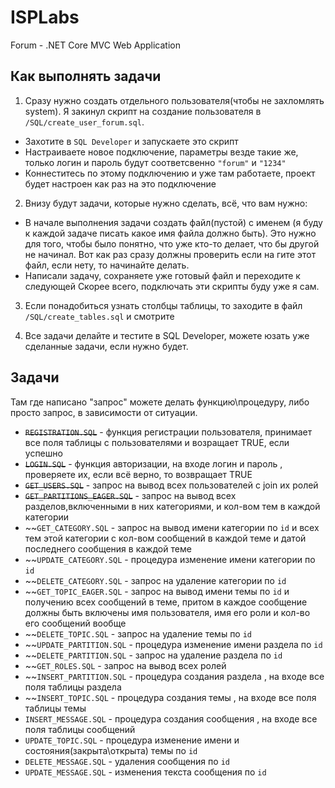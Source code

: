 # ISPLabs
Forum - .NET Core MVC Web Application

## Как выполнять задачи

1. Сразу нужно создать отдельного пользователя(чтобы не захломлять system). Я закинул скрипт на создание пользователя в `/SQL/create_user_forum.sql`.
  * Захотите в `SQL Developer` и запускаете это скрипт
  * Настраиваете новое подключение, параметры везде такие же, только логин и пароль будут соответсвенно `"forum"` и `"1234"`
  * Коннеститесь по этому подключению и уже там работаете, проект будет настроен как раз на это подключение
 
2. Внизу будут задачи, которые нужно сделать, всё, что вам нужно:
  * В начале выполнения задачи создать файл(пустой) с именем (я буду к каждой задаче писать какое имя файла должно быть). Это нужно для того, чтобы было понятно, что уже кто-то делает, что бы другой не начинал. Вот как раз сразу должны проверить если на гите этот файл, если нету, то начинайте делать.
  * Написали задачу, сохраняете уже готовый файл и переходите к следующей
  Скорее всего, подключать эти скрипты буду уже я сам.

3. Если понадобиться узнать столбцы таблицы, то заходите в файл `/SQL/create_tables.sql` и смотрите

4. Все задачи делайте и тестите в SQL Developer, можете юзать уже сделанные задачи, если нужно будет.

## Задачи
Там где написано "запрос" можете делать функцию\процедуру, либо просто запрос, в зависимости от ситуации.

 - ~~`REGISTRATION.SQL`~~ - функция регистрации пользователя, принимает все поля таблицы c пользователями и возращает TRUE, если успешно
 - ~~`LOGIN.SQL`~~ - функция авторизации, на входе логин и пароль , проверяете их, если всё верно, то возвращает TRUE
 - ~~`GET_USERS.SQL`~~ - запрос на вывод всех пользователей с join их ролей
 - ~~`GET_PARTITIONS_EAGER.SQL`~~ - запрос на вывод всех разделов,включенными в них категориями, и кол-вом тем в каждой категории
 - ~~`GET_CATEGORY.SQL` - запрос на вывод имени категории по `id` и всех тем этой категории с кол-вом сообщений в каждой теме и датой последнего сообщения в каждой теме
 - ~~`UPDATE_CATEGORY.SQL` - процедура изменение имени категории по `id`
 - ~~`DELETE_CATEGORY.SQL` - запрос на удаление категории по `id`
 - ~~`GET_TOPIC_EAGER.SQL` - запрос на вывод имени темы по `id` и получению всех сообщений в теме, притом в каждое сообщение должны быть включены имя пользователя, имя его роли и кол-во его сообщений вообще
 - ~~`DELETE_TOPIC.SQL` - запрос на удаление темы по `id`
 - ~~`UPDATE_PARTITION.SQL` - процедура изменение имени раздела по `id`
 - ~~`DELETE_PARTITION.SQL` - запрос на удаление раздела по `id`
 - ~~`GET_ROLES.SQL` - запрос на вывод всех ролей
 - ~~`INSERT_PARTITION.SQL` - процедура создания раздела , на входе все поля таблицы раздела
 - ~~`INSERT_TOPIC.SQL` - процедура создания темы , на входе все поля таблицы темы
 - `INSERT_MESSAGE.SQL` - процедура создания сообщения , на входе все поля таблицы сообщений
 - `UPDATE_TOPIC.SQL` - процедура изменение имени и состояния(закрыта\открыта) темы по `id`
 - `DELETE_MESSAGE.SQL` - удаления сообщения по `id`
 - `UPDATE_MESSAGE.SQL` - изменения текста сообщения по `id`
